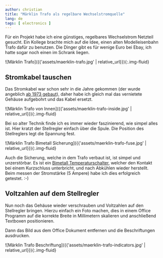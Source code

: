 ```yaml
---
author: christian
title: "Märklin Trafo als regelbare Wechselstromquelle"
lang: de
tags: [ electronics ]
---
```


Für ein Projekt habe ich eine günstiges, regelbares Wechselstrom Netzteil gesucht.
Ein Kollege brachte mich auf die Idee, einen alten Modell&shy;eisenbahn Trafo dafür
zu benutzen. Die Dinger gibt es für wenige Euro bei Ebay, ich hatte sogar noch
einen im Schrank liegen.

[trafo]: https://www.lokmuseum.de/showartikel.php?Wg1=Spur%20H0%20M%E4rklin&Wg2=Zubeh%F6r&SArt=3079&SBez=37540%20Spur%20H0%20M%E4rklin%20Transformator&Seite=1&SID=wnvdprdl
[bimetall]: https://de.wikipedia.org/wiki/Temperaturschalter

![Märklin Trafo]({{'assets/maerklin-trafo.jpg' | relative_url}}){:.img-fluid}

## Stromkabel tauschen

Das Stromkabel war schon sehr in die Jahre gekommen (der wurde angeblich [ab 1973 gebaut][trafo]),
daher habe ich gleich mal das vernietete Gehäuse aufgebohrt und das Kabel ersetzt.

![Märklin Trafo von Innen]({{'assets/maerklin-trafo-inside.jpg' | relative_url}}){:.img-fluid}

Bei so alter Technik finde ich es immer wieder faszinierend, wie simpel
alles ist. Hier kratzt der Stellregler einfach über die Spule. Die Position
des Stellreglers legt die Spannung fest.

![Märklin Trafo Bimetall Sicherung]({{'assets/maerklin-trafo-fuse.jpg' | relative_url}}){:.img-fluid}

Auch die Sicherung, welche in dem Trafo verbaut ist, ist simpel und unzerstörbar.
Es ist ein [Bimetall Temperaturschalter][bimetall], welcher den Kontakt bei einem Kurzschluss
unterbricht, und nach Abkühlen wieder herstellt. Beim messen der Stromstärke (5 Ampere) habe ich
dies erfolgreich getestet. :-)

## Voltzahlen auf dem Stellregler

Nun noch das Gehäuse wieder verschrauben und Voltzahlen auf den Stellregler bringen.
Hierzu einfach ein Foto machen, dies in einem Office Programm auf die korrekte Breite
in Millimetern skalieren und anschließend Textboxen positionieren.

Dann das Bild aus dem Office Dokument entfernen und die Beschriftungen ausdrucken.

![Märklin Trafo Beschriftung]({{'assets/maerklin-trafo-indicators.jpg' | relative_url}}){:.img-fluid}
